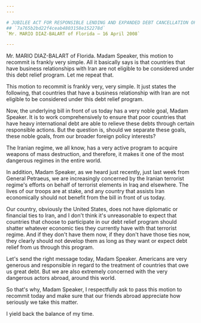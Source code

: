 ```yaml
---
---

# JUBILEE ACT FOR RESPONSIBLE LENDING AND EXPANDED DEBT CANCELLATION OF
## `7a765b2bd22f4ceab4803158e152278d`
`Mr. MARIO DIAZ-BALART of Florida — 16 April 2008`

---
```



Mr. MARIO DIAZ-BALART of Florida. Madam Speaker, this motion to 
recommit is frankly very simple. All it basically says is that 
countries that have business relationships with Iran are not eligible 
to be considered under this debt relief program. Let me repeat that.

This motion to recommit is frankly very, very simple. It just states 
the following, that countries that have a business relationship with 
Iran are not eligible to be considered under this debt relief program.

Now, the underlying bill in front of us today has a very noble goal, 
Madam Speaker. It is to work comprehensively to ensure that poor 
countries that have heavy international debt are able to relieve these 
debts through certain responsible actions. But the question is, should 
we separate these goals, these noble goals, from our broader foreign 
policy interests?

The Iranian regime, we all know, has a very active program to acquire 
weapons of mass destruction, and therefore, it makes it one of the most 
dangerous regimes in the entire world.

In addition, Madam Speaker, as we heard just recently, just last week 
from General Petraeus, we are increasingly concerned by the Iranian 
terrorist regime's efforts on behalf of terrorist elements in Iraq and 
elsewhere. The lives of our troops are at stake, and any country that 
assists Iran economically should not benefit from the bill in front of 
us today.

Our country, obviously the United States, does not have diplomatic or 
financial ties to Iran, and I don't think it's unreasonable to expect 
that countries that choose to participate in our debt relief program 
should shatter whatever economic ties they currently have with that 
terrorist regime. And if they don't have them now, if they don't have 
those ties now, they clearly should not develop them as long as they 
want or expect debt relief from us through this program.



Let's send the right message today, Madam Speaker. Americans are very 
generous and responsible in regard to the treatment of countries that 
owe us great debt. But we are also extremely concerned with the very 
dangerous actors abroad, around this world.

So that's why, Madam Speaker, I respectfully ask to pass this motion 
to recommit today and make sure that our friends abroad appreciate how 
seriously we take this matter.

I yield back the balance of my time.